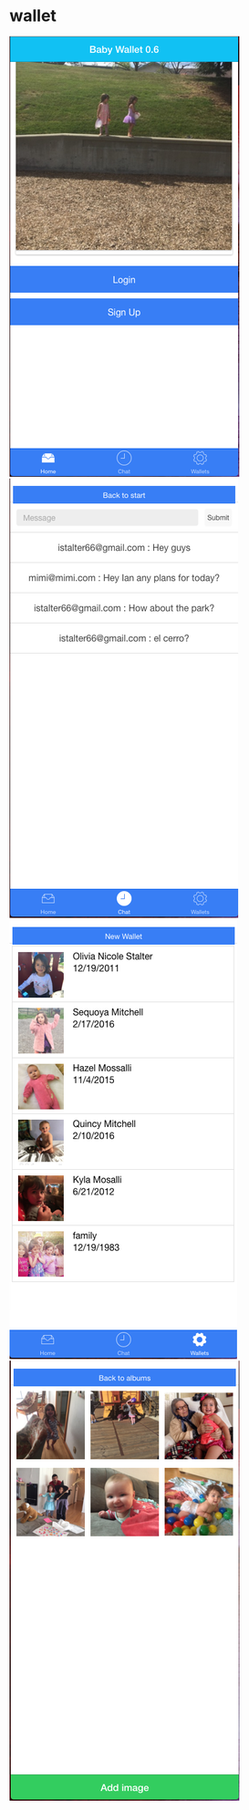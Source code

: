 # wallet
![alt text](https://github.com/ianstalter123/wallet/blob/master/wallet4.png?raw=true)
![alt text](https://github.com/ianstalter123/wallet/blob/master/wallet3.png?raw=true)
![alt text](https://github.com/ianstalter123/wallet/blob/master/wallet2.png?raw=true)
![alt text](https://github.com/ianstalter123/wallet/blob/master/wallet1.png?raw=true)
